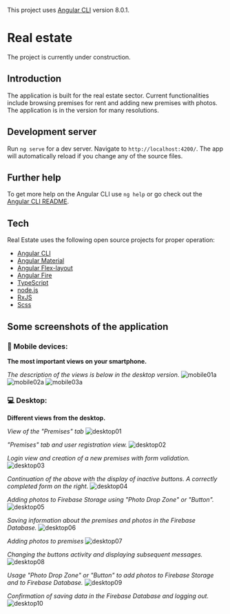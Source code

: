 This project uses [Angular CLI](https://github.com/angular/angular-cli) version 8.0.1.
# Real estate
The project is currently under construction.
## Introduction
The application is built for the real estate sector. Current functionalities include browsing premises for rent and adding new premises with photos. The application is in the version for many resolutions.
## Development server
Run `ng serve` for a dev server. Navigate to `http://localhost:4200/`. The app will automatically reload if you change any of the source files.
## Further help
To get more help on the Angular CLI use `ng help` or go check out the [Angular CLI README](https://github.com/angular/angular-cli/blob/master/README.md).
## Tech
Real Estate uses the following open source projects for proper operation:
* [Angular CLI](https://github.com/angular/angular-cli)
* [Angular Material](https://material.angular.io)
* [Angular Flex-layout](https://github.com/angular/flex-layout)
* [Angular Fire](https://github.com/angular/flex-layout)
* [TypeScript](https://github.com/microsoft/TypeScript)
* [node.js](https://nodejs.org/en/)
* [RxJS](https://github.com/ReactiveX/rxjs)
* [Scss](https://github.com/sass)
## Some screenshots of the application
### :iphone: Mobile devices:
**The most important views on your smartphone.**  

*The description of the views is below in the desktop version.*
![mobile01a](https://user-images.githubusercontent.com/5839775/59636718-866bc180-9154-11e9-99f7-d864e9ad0b3d.jpg)
![mobile02a](https://user-images.githubusercontent.com/5839775/59637788-f24f2980-9156-11e9-8d9c-0eba307d7352.jpg)
![mobile03a](https://user-images.githubusercontent.com/5839775/59637813-fd09be80-9156-11e9-86b3-21c94a98d108.jpg)
### :computer: Desktop: 
**Different views from the desktop.**  

*View of the "Premises" tab*
![desktop01](https://user-images.githubusercontent.com/5839775/59636685-676d2f80-9154-11e9-8ab2-3a8c9f1e18f3.jpg)  

*"Premises" tab and user registration view.*
![desktop02](https://user-images.githubusercontent.com/5839775/59637904-35a99800-9157-11e9-8975-f884a77365b0.jpg)  

*Login view and creation of a new premises with form validation.*
![desktop03](https://user-images.githubusercontent.com/5839775/59637905-36422e80-9157-11e9-9902-039673054ba0.jpg)  

*Continuation of the above with the display of inactive buttons. A correctly completed form on the right.*
![desktop04](https://user-images.githubusercontent.com/5839775/59637958-596cde00-9157-11e9-9c48-88f90775f189.jpg)  

*Adding photos to Firebase Storage using "Photo Drop Zone" or "Button".*
![desktop05](https://user-images.githubusercontent.com/5839775/59637959-596cde00-9157-11e9-8750-a3f442fbbd19.jpg)  

*Saving information about the premises and photos in the Firebase Database.*
![desktop06](https://user-images.githubusercontent.com/5839775/59637960-596cde00-9157-11e9-8541-3ef0dad1b876.jpg)  

*Adding photos to premises*
![desktop07](https://user-images.githubusercontent.com/5839775/59637961-596cde00-9157-11e9-90b6-97cfdfcde26b.jpg)  

*Changing the buttons activity and displaying subsequent messages.*
![desktop08](https://user-images.githubusercontent.com/5839775/59637962-5a057480-9157-11e9-803e-c813db345e40.jpg)  

*Usage "Photo Drop Zone" or "Button" to add photos to Firebase Storage and to Firebase Database.*
![desktop09](https://user-images.githubusercontent.com/5839775/59638004-7dc8ba80-9157-11e9-9ffe-b81f588d44f9.jpg)  

*Confirmation of saving data in the Firebase Database and logging out.*
![desktop10](https://user-images.githubusercontent.com/5839775/59638005-7dc8ba80-9157-11e9-8c4d-ce9102765ae1.jpg)  